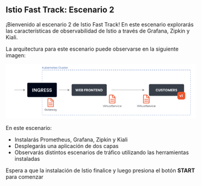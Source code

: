 ## Istio Fast Track: Escenario 2
¡Bienvenido al escenario 2 de Istio Fast Track!
En este escenario explorarás las características de observabilidad de Istio a través de Grafana, Zipkin y Kiali.

La arquitectura para este escenario puede observarse en la siguiente imagen:

![Customers Wep Application](https://github.com/Ivan-Ferreira-GH/killercoda/blob/main/istio-fast-track/scenario2/web-frontend.png?raw=true "Customers Web Application")


En este escenario:
* Instalarás Prometheus, Grafana, Zipkin y Kiali
* Desplegarás una aplicación de dos capas
* Observarás distintos escenarios de tráfico utilizando las herramientas instaladas

Espera a que la instalación de Istio finalice y luego presiona el botón **START** para comenzar
